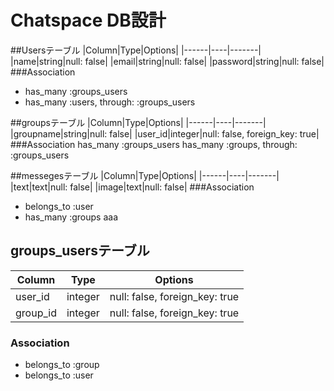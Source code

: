 # Chatspace DB設計
##Usersテーブル
|Column|Type|Options|
|------|----|-------|
|name|string|null: false|
|email|string|null: false|
|password|string|null: false|
###Association
- has_many :groups_users
- has_many  :users,  through:  :groups_users


##groupsテーブル
|Column|Type|Options|
|------|----|-------|
|groupname|string|null: false|
|user_id|integer|null: false, foreign_key: true|
###Association
has_many :groups_users
has_many :groups, through: :groups_users


##messegesテーブル
|Column|Type|Options|
|------|----|-------|
|text|text|null: false|
|image|text|null: false|
###Association
- belongs_to :user
- has_many :groups
aaa

## groups_usersテーブル
|Column|Type|Options|
|------|----|-------|
|user_id|integer|null: false, foreign_key: true|
|group_id|integer|null: false, foreign_key: true|
### Association
- belongs_to :group
- belongs_to :user

